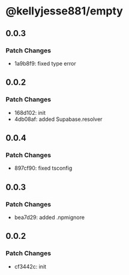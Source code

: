 # @kellyjesse881/empty

## 0.0.3

### Patch Changes

- 1a9b8f9: fixed type error

## 0.0.2

### Patch Changes

- 168d102: init
- 4db08af: added Supabase.resolver

## 0.0.4

### Patch Changes

- 897cf90: fixed tsconfig

## 0.0.3

### Patch Changes

- bea7d29: added .npmignore

## 0.0.2

### Patch Changes

- cf3442c: init
